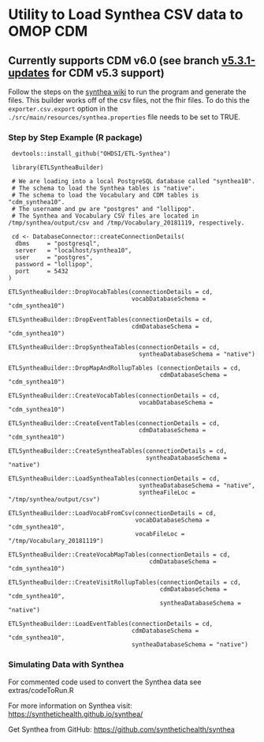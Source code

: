 # Utility to Load Synthea CSV data to OMOP CDM
## Currently supports CDM v6.0 (see branch [v5.3.1-updates](https://github.com/OHDSI/ETL-Synthea/tree/v5.3.1-updates) for CDM v5.3 support)

Follow the steps on the [synthea wiki](https://github.com/synthetichealth/synthea/wiki) to run the program and generate the files. This builder works off of the csv files, not the fhir files. To do this the `exporter.csv.export` option in the `./src/main/resources/synthea.properties` file needs to be set to TRUE.

### Step by Step Example (R package)

```
 devtools::install_github("OHDSI/ETL-Synthea")

 library(ETLSyntheaBuilder)

 # We are loading into a local PostgreSQL database called "synthea10".  
 # The schema to load the Synthea tables is "native".
 # The schema to load the Vocabulary and CDM tables is "cdm_synthea10".  
 # The username and pw are "postgres" and "lollipop".
 # The Synthea and Vocabulary CSV files are located in /tmp/synthea/output/csv and /tmp/Vocabulary_20181119, respectively.
 
 cd <- DatabaseConnector::createConnectionDetails(
  dbms     = "postgresql", 
  server   = "localhost/synthea10", 
  user     = "postgres", 
  password = "lollipop", 
  port     = 5432
)

ETLSyntheaBuilder::DropVocabTables(connectionDetails = cd,
                                   vocabDatabaseSchema = "cdm_synthea10")

ETLSyntheaBuilder::DropEventTables(connectionDetails = cd,
                                   cdmDatabaseSchema = "cdm_synthea10")
                                   
ETLSyntheaBuilder::DropSyntheaTables(connectionDetails = cd, 
                                     syntheaDatabaseSchema = "native")
                                     
ETLSyntheaBuilder::DropMapAndRollupTables (connectionDetails = cd, 
                                           cdmDatabaseSchema = "cdm_synthea10")
                                           
ETLSyntheaBuilder::CreateVocabTables(connectionDetails = cd, 
                                     vocabDatabaseSchema = "cdm_synthea10")
                                     
ETLSyntheaBuilder::CreateEventTables(connectionDetails = cd, 
                                     cdmDatabaseSchema = "cdm_synthea10")
                                     
ETLSyntheaBuilder::CreateSyntheaTables(connectionDetails = cd, 
                                       syntheaDatabaseSchema = "native")
                                       
ETLSyntheaBuilder::LoadSyntheaTables(connectionDetails = cd, 
                                     syntheaDatabaseSchema = "native", 
                                     syntheaFileLoc = "/tmp/synthea/output/csv")
                                     
ETLSyntheaBuilder::LoadVocabFromCsv(connectionDetails = cd, 
                                    vocabDatabaseSchema = "cdm_synthea10", 
                                    vocabFileLoc = "/tmp/Vocabulary_20181119")
                                    
ETLSyntheaBuilder::CreateVocabMapTables(connectionDetails = cd, 
                                        cdmDatabaseSchema = "cdm_synthea10")
                                        
ETLSyntheaBuilder::CreateVisitRollupTables(connectionDetails = cd, 
                                           cdmDatabaseSchema = "cdm_synthea10", 
                                           syntheaDatabaseSchema = "native")

ETLSyntheaBuilder::LoadEventTables(connectionDetails = cd, 
                                   cdmDatabaseSchema = "cdm_synthea10", 
                                   syntheaDatabaseSchema = "native")
```

### Simulating Data with Synthea
For commented code used to convert the Synthea data see extras/codeToRun.R

For more information on Synthea visit:
https://synthetichealth.github.io/synthea/

Get Synthea from GitHub:
https://github.com/synthetichealth/synthea
